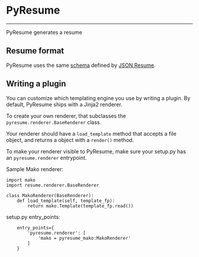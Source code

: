 # PyResume
---
PyResume generates a resume

## Resume format
PyResume uses the same [schema](https://jsonresume.org/schema/) defined by [JSON Resume](https://jsonresume.org/).

## Writing a plugin
You can customize which templating engine you use by writing a plugin. By default, PyResume ships with a Jinja2 renderer.

To create your own renderer, that subclasses the `pyresume.renderer.BaseRenderer` class.

Your renderer should have a `load_template` method that accepts a file object, and returns a object with a `render()` method.

To make your renderer visible to PyResume, make sure your setup.py has an `pyresume.renderer` entrypoint.

Sample Mako renderer:

```
import mako
import resume.renderer.BaseRenderer

class MakoRenderer(BaseRenderer):
    def load_template(self, template_fp):
        return mako.Template(template_fp.read())

```

setup.py entry_points:

```
    entry_points={
        'pyresume.renderer': [
            'mako = pyresume_mako:MakoRenderer'
        ]
    }
```

